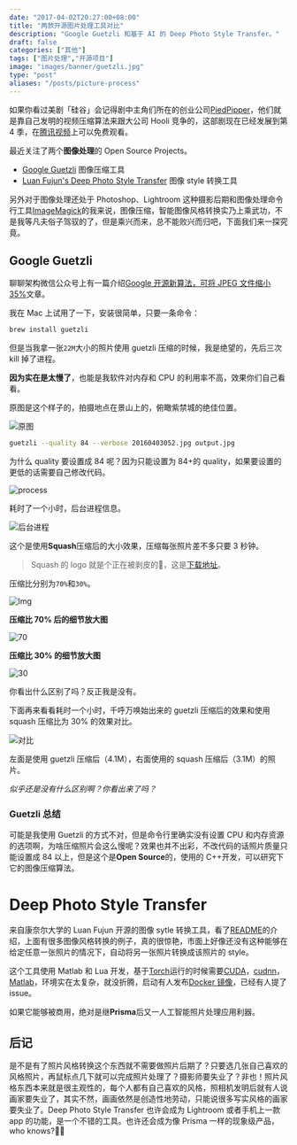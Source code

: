 ```yaml
---
date: "2017-04-02T20:27:00+08:00"
title: "两款开源图片处理工具对比"
description: "Google Guetzli 和基于 AI 的 Deep Photo Style Transfer。"
draft: false
categories: ["其他"]
tags: ["图片处理","开源项目"]
image: "images/banner/guetzli.jpg"
type: "post"
aliases: "/posts/picture-process"
---
```


如果你看过美剧「硅谷」会记得剧中主角们所在的创业公司[PiedPipper](www.piedpiper.com)，他们就是靠自己发明的视频压缩算法来跟大公司 Hooli 竞争的，这部剧现在已经发展到第 4 季，在[腾讯视频](http://v.qq.com/detail/d/dr2zn76oez8tyt4.html?ptag=baidu.aladdin.tv)上可以免费观看。

最近关注了两个**图像处理**的 Open Source Projects。

- [Google Guetzli](https://github.com/google/guetzli) 图像压缩工具
- [Luan Fujun's Deep Photo Style Transfer](https://github.com/luanfujun/deep-photo-styletransfer) 图像 style 转换工具

另外对于图像处理还处于 Photoshop、Lightroom 这种摄影后期和图像处理命令行工具[ImageMagick](https://www.imagemagick.org/script/index.php)的我来说，图像压缩，智能图像风格转换实乃上乘武功，不是我等凡夫俗子驾驭的了，但是乘兴而来，总不能败兴而归吧，下面我们来一探究竟。

## Google Guetzli

聊聊架构微信公众号上有一篇介绍[Google 开源新算法，可将 JPEG 文件缩小 35%](https://mp.weixin.qq.com/s?__biz=MzA5Nzc4OTA1Mw==&mid=2659599074&idx=1&sn=a26ae2a8becdc1f2cfbddf44d8ca1495&chksm=8be997f0bc9e1ee6e33f3e33c73d11884ad66085c0aedc9dd5e482063482887d0733d8e7d187#rd)文章。

我在 Mac 上试用了一下，安装很简单，只要一条命令：

```Bash
brew install guetzli
```

但是当我拿一张`22M`大小的照片使用 guetzli 压缩的时候，我是绝望的，先后三次 kill 掉了进程。

**因为实在是太慢了**，也能是我软件对内存和 CPU 的利用率不高，效果你们自己看看。

原图是这个样子的，拍摄地点在景山上的，俯瞰紫禁城的绝佳位置。

![原图](IMG_5430.JPG)

```bash
guetzli --quality 84 --verbose 20160403052.jpg output.jpg
```

为什么 quality 要设置成 84 呢？因为只能设置为 84+的 quality，如果要设置的更低的话需要自己修改代码。

![process](IMG_5429.JPG)

耗时了一个小时，后台进程信息。

![后台进程](IMG_5428.JPG)

这个是使用**Squash**压缩后的大小效果，压缩每张照片差不多只要 3 秒钟。

> Squash 的 logo 就是个正在被剥皮的🍊，这是[下载地址](http://xclient.info/s/squash.html)。

压缩比分别为`70%`和`30%`。

![Img](IMG_5434.JPG)

**压缩比 70% 后的细节放大图**

![70](IMG_5432.JPG)

**压缩比 30% 的细节放大图**

![30](IMG_5433.JPG)

你看出什么区别了吗？反正我是没有。

下面再来看看耗时一个小时，千呼万唤始出来的 guetzli 压缩后的效果和使用 squash 压缩比为 30% 的效果对比。

![对比](FullSizeRender.jpg)

左面是使用 guetzli 压缩后（4.1M），右面使用的 squash 压缩后（3.1M）的照片。

*似乎还是没有什么区别啊？你看出来了吗？*

### Guetzli 总结

可能是我使用 Guetzli 的方式不对，但是命令行里确实没有设置 CPU 和内存资源的选项啊，为啥压缩照片会这么慢呢？效果也并不出彩，不改代码的话照片质量只能设置成 84 以上，但是这个是**Open Source**的，使用的 C++开发，可以研究下它的图像压缩算法。

# Deep Photo Style Transfer 

来自康奈尔大学的 Luan Fujun 开源的图像 sytle 转换工具，看了[README](https://github.com/luanfujun/deep-photo-styletransfer)的介绍，上面有很多图像风格转换的例子，真的很惊艳，市面上好像还没有这种能够在给定任意一张照片的情况下，自动将另一张照片转换成该照片的 style。

这个工具使用 Matlab 和 Lua 开发，基于[Torch](https://github.com/torch/torch7)运行的时候需要[CUDA](https://developer.nvidia.com/cuda-downloads)，[cudnn](https://developer.nvidia.com/cudnn)，[Matlab](https://www.mathworks.com/)，环境实在太复杂，就没折腾，启动有人发布[Docker 镜像](https://github.com/luanfujun/deep-photo-styletransfer/issues/29)，已经有人提了 issue。

如果它能够被商用，绝对是继**Prisma**后又一人工智能照片处理应用利器。

## 后记

是不是有了照片风格转换这个东西就不需要做照片后期了？只要选几张自己喜欢的风格照片，再鼠标点几下就可以完成照片处理了？摄影师要失业了？非也！照片风格东西本来就是很主观性的，每个人都有自己喜欢的风格，照相机发明后就有人说画家要失业了，其实不然，画画依然是创造性地劳动，只能说很多写实风格的画家要失业了。Deep Photo Style Transfer 也许会成为 Lightroom 或者手机上一款 app 的功能，是一个不错的工具。也许还会成为像 Prisma 一样的现象级产品，who knows?🤷‍♂️
